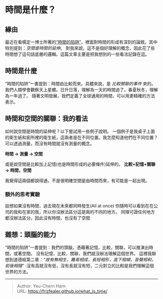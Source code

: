 # 時間是什麼？


## 緣由
最近在看楊定一博士所著的[“時間的陷阱”](https://www.amazon.com/-/zh_TW/%E6%A5%8A%E5%AE%9A%E4%B8%80-ebook/dp/B07T6J1Y78)，裡面對時間的形成有深刻的論敘。其中特別提到：_空間是時間的延伸_。
對我來說，這不是個好理解的概念，因此花了些時間想了這句話底層的邏輯。這篇文章主要是把我想到的一些看法記錄在這。

## 時間是什麼
“時間的陷阱”一書提到：時間由比較而來。具體來說，是 _比較關聯的事件_ 來的。我們人類學會觀察天上星體。日升日落，理解為一天的時間過了。春夏秋冬，理解為一年過了。
隨著文明發展，我們定義了全球通用的時間，可以用更精確的方法表示。

## 時間和空間的關聯：我的看法
如何說空間是時間的延伸呢？以下嘗試用一些例子說明。
一個例子是我桌子上面的衛生紙和廁所裡的衛生紙，這兩者是在不同位置。我怎麼知道他們在不同位置？
可以透過測量，而沒有時間就沒有測量的概念。

**時間 -> 測量 -> 空間**

或是說空間是比較加上記憶(也是時間形成的必要條件)延伸的。
**比較+記憶+關聯 -> 時間，空間**

我覺得這兩個都說得通，不是很明確空間是由時間而來，有可能是一起出現。

### 額外的思考實驗
設想如果沒有時間，過去現在未來都同時發生(All at once)
你隨時可以看到在在公司的我和在家的我，所以你沒辦法區分這是兩的不同的地方。
同理可證任何地方都沒辦法區分。因此沒有時間，也沒有了空間

## 雜想：頭腦的能力
“時間的陷阱”一書提到：我們的頭腦，憑藉著記憶，比較，關聯，可以推演出時間，或著空間。
沒有記憶，比較，關聯，我們就沒辦法理解這個世界。
這裡我聯想到道德經第二章：_“故有無相生，難易相成，長短相形，高下相傾，音聲相和，前後相隨”_
:沒有高就沒有低，沒有長就沒有短，二元對立的比較是我們理解這個世界的方法。

---

> Author: Yeu-Chern Harn  
> URL: https://frizfealer.github.io/what_is_time/  

